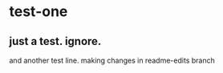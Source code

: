# test-one
just a test. ignore.
--------------------
and another test line.
making changes in readme-edits branch
